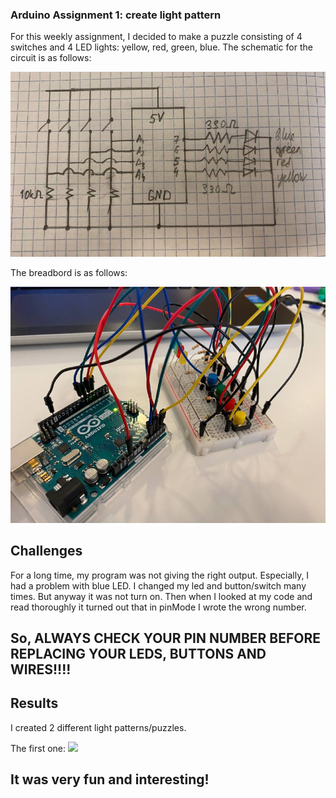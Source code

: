 ### Arduino Assignment 1: create light pattern

For this weekly assignment, I decided to make a puzzle consisting of 4 switches and 4 LED lights: yellow, red, green, blue.
The schematic for the circuit is as follows:

![](https://github.com/Sartbayeva/IntrotoIM/blob/main/March%2023/schematics.jfif)

The breadbord is as follows:

![](https://github.com/Sartbayeva/IntrotoIM/blob/main/March%2023/breadboard.jfif)

## Challenges
For a long time, my program was not giving the right output. Especially, I had a problem with blue LED. I changed my led and button/switch many times. But anyway it was not turn on. Then when I looked at my code and read thoroughly it turned out that in pinMode I wrote the wrong number. 

## So, ALWAYS CHECK YOUR PIN NUMBER BEFORE REPLACING YOUR LEDS, BUTTONS AND WIRES!!!!

## Results
I created 2 different light patterns/puzzles. 

The first one:
![](https://github.com/Sartbayeva/IntrotoIM/blob/main/March%2023/first_light%20pattern.gif)



## It was very fun and interesting!
